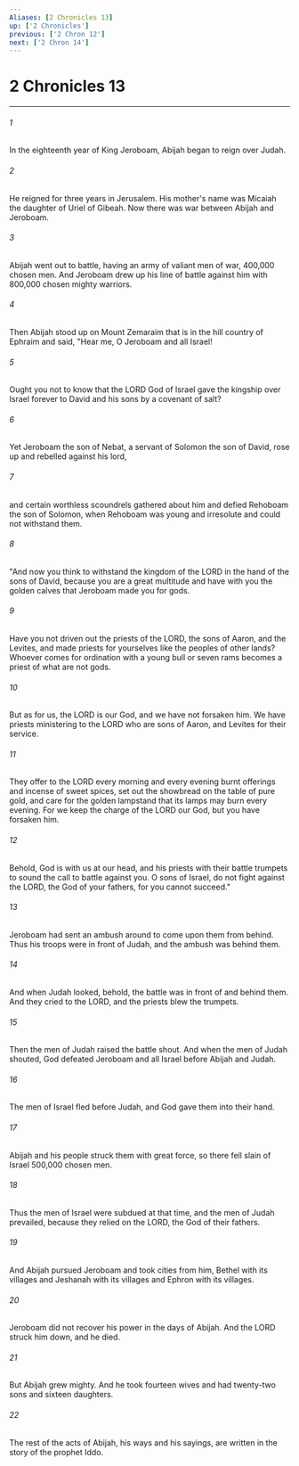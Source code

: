 ```yaml
---
Aliases: [2 Chronicles 13]
up: ['2 Chronicles']
previous: ['2 Chron 12']
next: ['2 Chron 14']
---
```

# 2 Chronicles 13
***



###### 1 
In the eighteenth year of King Jeroboam, Abijah began to reign over Judah. 

###### 2 
He reigned for three years in Jerusalem. His mother's name was Micaiah the daughter of Uriel of Gibeah. Now there was war between Abijah and Jeroboam. 

###### 3 
Abijah went out to battle, having an army of valiant men of war, 400,000 chosen men. And Jeroboam drew up his line of battle against him with 800,000 chosen mighty warriors. 

###### 4 
Then Abijah stood up on Mount Zemaraim that is in the hill country of Ephraim and said, "Hear me, O Jeroboam and all Israel! 

###### 5 
Ought you not to know that the LORD God of Israel gave the kingship over Israel forever to David and his sons by a covenant of salt? 

###### 6 
Yet Jeroboam the son of Nebat, a servant of Solomon the son of David, rose up and rebelled against his lord, 

###### 7 
and certain worthless scoundrels gathered about him and defied Rehoboam the son of Solomon, when Rehoboam was young and irresolute and could not withstand them. 

###### 8 
"And now you think to withstand the kingdom of the LORD in the hand of the sons of David, because you are a great multitude and have with you the golden calves that Jeroboam made you for gods. 

###### 9 
Have you not driven out the priests of the LORD, the sons of Aaron, and the Levites, and made priests for yourselves like the peoples of other lands? Whoever comes for ordination with a young bull or seven rams becomes a priest of what are not gods. 

###### 10 
But as for us, the LORD is our God, and we have not forsaken him. We have priests ministering to the LORD who are sons of Aaron, and Levites for their service. 

###### 11 
They offer to the LORD every morning and every evening burnt offerings and incense of sweet spices, set out the showbread on the table of pure gold, and care for the golden lampstand that its lamps may burn every evening. For we keep the charge of the LORD our God, but you have forsaken him. 

###### 12 
Behold, God is with us at our head, and his priests with their battle trumpets to sound the call to battle against you. O sons of Israel, do not fight against the LORD, the God of your fathers, for you cannot succeed." 

###### 13 
Jeroboam had sent an ambush around to come upon them from behind. Thus his troops were in front of Judah, and the ambush was behind them. 

###### 14 
And when Judah looked, behold, the battle was in front of and behind them. And they cried to the LORD, and the priests blew the trumpets. 

###### 15 
Then the men of Judah raised the battle shout. And when the men of Judah shouted, God defeated Jeroboam and all Israel before Abijah and Judah. 

###### 16 
The men of Israel fled before Judah, and God gave them into their hand. 

###### 17 
Abijah and his people struck them with great force, so there fell slain of Israel 500,000 chosen men. 

###### 18 
Thus the men of Israel were subdued at that time, and the men of Judah prevailed, because they relied on the LORD, the God of their fathers. 

###### 19 
And Abijah pursued Jeroboam and took cities from him, Bethel with its villages and Jeshanah with its villages and Ephron with its villages. 

###### 20 
Jeroboam did not recover his power in the days of Abijah. And the LORD struck him down, and he died. 

###### 21 
But Abijah grew mighty. And he took fourteen wives and had twenty-two sons and sixteen daughters. 

###### 22 
The rest of the acts of Abijah, his ways and his sayings, are written in the story of the prophet Iddo.

